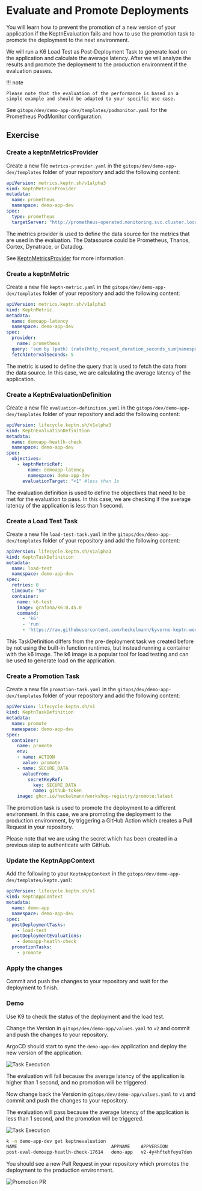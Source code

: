 # Evaluate and Promote Deployments

You will learn how to prevent the promotion of a new version of your application if the KeptnEvaluation fails and how to use the promotion task to promote the deployment to the next environment.

We will run a K6 Load Test as Post-Deployment Task to generate load on the application and calculate the average latency. After we will analyze the results and promote the deployment to the production environment if the evaluation passes.

!!! note
    
    Please note that the evaluation of the performance is based on a simple example and should be adapted to your specific use case.

See `gitops/dev/demo-app-dev/templates/podmonitor.yaml` for the Prometheus PodMonitor configuration.

## Exercise

### Create a keptnMetricsProvider

Create a new file `metrics-provider.yaml` in the `gitops/dev/demo-app-dev/templates` folder of your repository and add the following content:

```yaml
apiVersion: metrics.keptn.sh/v1alpha3
kind: KeptnMetricsProvider
metadata:
  name: prometheus
  namespace: demo-app-dev
spec:
  type: prometheus
  targetServer: "http://prometheus-operated.monitoring.svc.cluster.local:9090"
```

The metrics provider is used to define the data source for the metrics that are used in the evaluation. The Datasource could be Prometheus, Thanos, Cortex, Dynatrace, or Datadog.

See [KeptnMetricsProvider](https://keptn.sh/stable/docs/reference/crd-reference/metric/) for more information.

### Create a keptnMetric

Create a new file `keptn-metric.yaml` in the `gitops/dev/demo-app-dev/templates` folder of your repository and add the following content:

```yaml
apiVersion: metrics.keptn.sh/v1alpha3
kind: KeptnMetric
metadata:
  name: demoapp-latency
  namespace: demo-app-dev
spec:
  provider:
    name: prometheus
  query: 'sum by (path) (rate(http_request_duration_seconds_sum{namespace="demo-app-dev", path="/"}[2m]) / rate(http_request_duration_seconds_count{namespace="demo-app-dev", path="/"}[2m]))'
  fetchIntervalSeconds: 5
```

The metric is used to define the query that is used to fetch the data from the data source. In this case, we are calculating the average latency of the application.

### Create a KeptnEvaluationDefinition

Create a new file `evaluation-definition.yaml` in the `gitops/dev/demo-app-dev/templates` folder of your repository and add the following content:

```yaml
apiVersion: lifecycle.keptn.sh/v1alpha3
kind: KeptnEvaluationDefinition
metadata:
  name: demoapp-heatlh-check
  namespace: demo-app-dev
spec:
  objectives:
    - keptnMetricRef:
        name: demoapp-latency
        namespace: demo-app-dev
      evaluationTarget: "<1" #less than 1s
```

The evaluation definition is used to define the objectives that need to be met for the evaluation to pass. In this case, we are checking if the average latency of the application is less than 1 second.

### Create a Load Test Task

Create a new file `load-test-task.yaml` in the `gitops/dev/demo-app-dev/templates` folder of your repository and add the following content:

```yaml
apiVersion: lifecycle.keptn.sh/v1alpha3
kind: KeptnTaskDefinition
metadata:
  name: load-test
  namespace: demo-app-dev
spec:
  retries: 0
  timeout: "5m"
  container:
    name: k6-test
    image: grafana/k6:0.45.0
    command:
      - 'k6'
      - 'run'
      - 'https://raw.githubusercontent.com/heckelmann/kyverno-keptn-workshop/main/tasks/load-dev.js'
```

This TaskDefinition differs from the pre-deployment task we created before by not using the built-in function runtimes, but instead running a container with the k6 image. The k6 image is a popular tool for load testing and can be used to generate load on the application.

### Create a Promotion Task

Create a new file `promotion-task.yaml` in the `gitops/dev/demo-app-dev/templates` folder of your repository and add the following content:

```yaml
apiVersion: lifecycle.keptn.sh/v1
kind: KeptnTaskDefinition
metadata:
  name: promote
  namespace: demo-app-dev
spec:
  container:
    name: promote
    env:
    - name: ACTION
      value: promote
    - name: SECURE_DATA
      valueFrom:
        secretKeyRef:
          key: SECURE_DATA
          name: github-token
    image: ghcr.io/heckelmann/workshop-registry/promote:latest
```

The promotion task is used to promote the deployment to a different environment. In this case, we are promoting the deployment to the production environment, by triggering a GitHub Action which creates a Pull Request in your repository.

Please note that we are using the secret which has been created in a previous step to authenticate with GitHub.


### Update the KeptnAppContext

Add the following to your `KeptnAppContext` in the `gitops/dev/demo-app-dev/templates/keptn.yaml`:

```yaml
apiVersion: lifecycle.keptn.sh/v1
kind: KeptnAppContext
metadata:
  name: demo-app
  namespace: demo-app-dev
spec:
  postDeploymentTasks:
    - load-test
  postDeploymentEvaluations:
    - demoapp-heatlh-check
  promotionTasks:
    - promote
```


### Apply the changes

Commit and push the changes to your repository and wait for the deployment to finish.

### Demo

Use K9 to check the status of the deployment and the load test.

Change the Version in `gitops/dev/demo-app/values.yaml` to `v2` and commit and push the changes to your repository.	

ArgoCD should start to sync the `demo-app-dev` application and deploy the new version of the application.

![Task Execution](assets/05-task-execution.png)

The evaluation will fail because the average latency of the application is higher than 1 second, and no promotion will be triggered.

Now change back the Version in `gitops/dev/demo-app/values.yaml` to `v1` and commit and push the changes to your repository.

The evaluation will pass because the average latency of the application is less than 1 second, and the promotion will be triggered.

![Task Execution](assets/05-evaluation-status.png)

```bash
k -n demo-app-dev get keptnevaluation
NAME                                   APPNAME    APPVERSION            WORKLOADNAME   WORKLOADVERSION   RETRYCOUNT   EVALUATIONSTATUS                                                                                                                             OVERALLSTATUS
post-eval-demoapp-heatlh-check-17614   demo-app   v2-4y4hftehfeyu7den                                    10           {"demoapp-latency":{"message":"value '4.572755924142906' did not meet objective '\u003c1'","status":"Failed","value":"4.572755924142906"}}   Failed
```

You should see a new Pull Request in your repository which promotes the deployment to the production environment.

![Promotion PR](assets/05-promotion-pr.png)